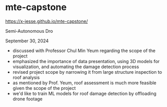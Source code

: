 # mte-capstone

https://x-jesse.github.io/mte-capstone/


Semi-Autonomous Dro

September 30, 2024

- discussed with Professor Chul Min Yeum regarding the scope of the project
- emphasized the importance of data presentation, using 3D models for visualization, and 
automating the damage detection process
- revised project scope by narrowing it from large structure inspection to roof analysis
- as mentioned by Prof. Yeum, roof assessment is much more feasible given the scope of the
project 
- we'd like to train ML models for roof damage detection by offloading drone footage 